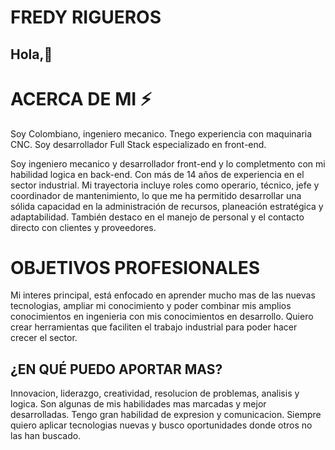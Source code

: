 # FREDY RIGUEROS

##  Hola,👋

# ACERCA DE MI ⚡

Soy Colombiano, ingeniero mecanico. Tnego experiencia con maquinaria CNC. Soy desarrollador Full Stack especializado en front-end.

Soy ingeniero mecanico y desarrollador front-end y lo completmento con mi habilidad logica en back-end. Con más de 14 años de experiencia en el sector industrial. Mi trayectoria incluye roles como operario, técnico, jefe y coordinador de mantenimiento, lo que me ha permitido desarrollar una sólida capacidad en la administración de recursos, planeación estratégica y adaptabilidad. También destaco en el manejo de personal y el contacto directo con clientes y proveedores.

# OBJETIVOS PROFESIONALES

Mi interes principal, está enfocado en aprender mucho mas de las nuevas tecnologias, ampliar mi conocimiento y poder combinar mis amplios conocimientos en ingenieria con mis conocimientos en desarrollo. Quiero crear herramientas que faciliten el trabajo industrial para poder hacer crecer el sector. 

## ¿EN QUÉ PUEDO APORTAR MAS?

Innovacion, liderazgo, creatividad, resolucion de problemas, analisis y logica. Son algunas de mis habilidades mas marcadas y mejor desarrolladas. Tengo gran habilidad de expresion y comunicacion. Siempre quiero aplicar tecnologias nuevas y busco oportunidades donde otros no las han buscado. 
